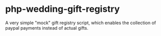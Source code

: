 php-wedding-gift-registry
=========================

A very simple "mock" gift registry script, which enables the collection of paypal payments instead of actual gifts.
